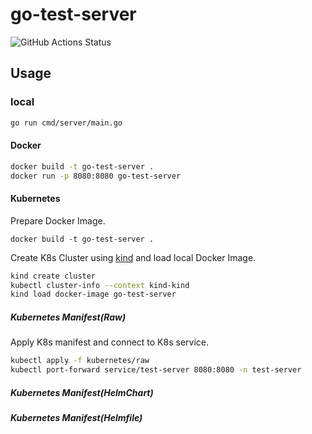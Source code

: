 # go-test-server

![GitHub Actions Status](https://github.com/grimoh/go-test-server/actions/workflows/push.yaml/badge.svg)

## Usage

### local

```sh
go run cmd/server/main.go
```

#### Docker

```sh
docker build -t go-test-server .
docker run -p 8080:8080 go-test-server
```

#### Kubernetes

Prepare Docker Image.

```
docker build -t go-test-server .
```

Create K8s Cluster using [kind](https://github.com/kubernetes-sigs/kind) and load local Docker Image.

```sh
kind create cluster
kubectl cluster-info --context kind-kind
kind load docker-image go-test-server
```

##### Kubernetes Manifest(Raw)

Apply K8s manifest and connect to K8s service.

```sh
kubectl apply -f kubernetes/raw
kubectl port-forward service/test-server 8080:8080 -n test-server
```
##### Kubernetes Manifest(HelmChart)

##### Kubernetes Manifest(Helmfile)
